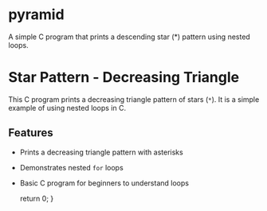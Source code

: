 # pyramid
A simple C program that prints a descending star (*) pattern using nested loops.
# Star Pattern - Decreasing Triangle

This C program prints a decreasing triangle pattern of stars (`*`). It is a simple example of using nested loops in C.

## Features

- Prints a decreasing triangle pattern with asterisks
- Demonstrates nested `for` loops
- Basic C program for beginners to understand loops

    return 0;
}
